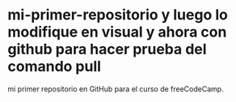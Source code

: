 # mi-primer-repositorio y luego lo modifique en visual y ahora con github para hacer prueba del comando pull
mi primer repositorio en GitHub para el curso de freeCodeCamp.
